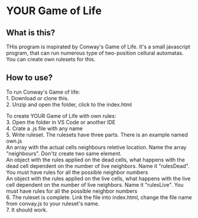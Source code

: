<h1>YOUR Game of Life</h1>
<h2>What is this?</h2>
THis program is inspirated by Conway's Game of Life.
It's a small javascript program, that can run numerous type of two-position cellural automatas.<br>
You can create own rulesets for this.
<p></p>
<h2>How to use?</h2>
To run Conway's Game of life: <br>
1. Download or clone this.<br>
2. Unzip and open the folder, click to the index.html<br>

To create YOUR Game of Life with own rules:<br>
3. Open the folder in VS Code or another IDE<br>
4. Crate a .js file with any name<br>
5. Write ruleset. The rulesets have three parts. There is an example named own.js<br>
  An array with the actual cells neighbours reletive location. Name the array "neighbours". Don'tz create two same element.<br>
  An object with the rules applied on the dead cells, what happens with the dead cell dependent on the number of live neighbors. Name it "rulesDead". You must have rules for all the possible neighbor numbers<br>
  An object with the rules applied on the live cells, what happens with the live cell dependent on the number of live neighbors. Name it "rulesLive". You must have rules for all the possible neighbor numbers<br>
6. The ruleset is complete. Link the file into index.html, change the file name from convay.js to your ruleset's name.<br>
7. It should work.<br>
